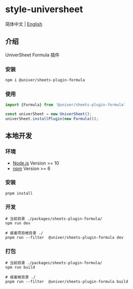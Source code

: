 # style-universheet

简体中文 | [English](./README.md)

## 介绍

UniverSheet Formula 插件

### 安装

```bash
npm i @univer/sheets-plugin-formula
```

### 使用

```js
import {Formula} from '@univer/sheets-plugin-formula'

const univerSheet = new UniverSheet();
univerSheet.installPlugin(new Formula());
```

## 本地开发

### 环境

-   [Node.js](https://nodejs.org/en/) Version >= 10
-   [npm](https://www.npmjs.com/) Version >= 6

### 安装

```
pnpm install
```

### 开发

```
# 当前目录 ./packages/sheets-plugin-formula/
npm run dev

# 或者项目根目录 ./
pnpm run --filter  @univer/sheets-plugin-formula dev
```

### 打包

```
# 当前目录 ./packages/sheets-plugin-formula/
npm run build

# 或者根目录 ./
pnpm run --filter  @univer/sheets-plugin-formula build
```
